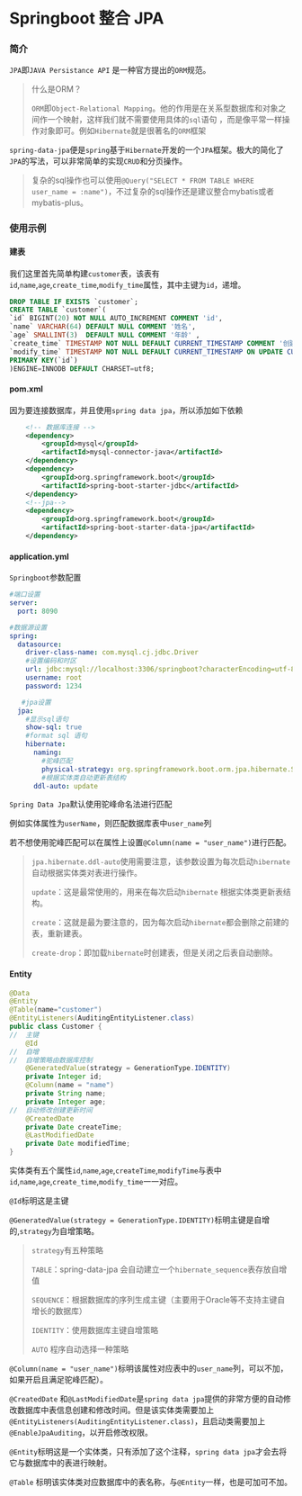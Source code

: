 # Springboot 整合 JPA

### 简介

`JPA`即`JAVA Persistance API` 是一种官方提出的`ORM`规范。

> 什么是ORM？
>
> `ORM`即`Object-Relational Mapping`。他的作用是在关系型数据库和对象之间作一个映射，这样我们就不需要使用具体的`sql`语句 ，而是像平常一样操作对象即可。例如`Hibernate`就是很著名的`ORM`框架

`spring-data-jpa`便是`spring`基于`Hibernate`开发的一个`JPA`框架。极大的简化了`JPA`的写法，可以非常简单的实现`CRUD`和分页操作。

>  复杂的sql操作也可以使用`@Query("SELECT * FROM TABLE WHERE user_name = :name")`，不过复杂的sql操作还是建议整合mybatis或者mybatis-plus。

### 使用示例

#### 建表

我们这里首先简单构建`customer`表，该表有`id`,`name`,`age`,`create_time`,`modify_time`属性，其中主键为`id`，递增。

```sql
DROP TABLE IF EXISTS `customer`;
CREATE TABLE `customer`(
`id` BIGINT(20) NOT NULL AUTO_INCREMENT COMMENT 'id',
`name` VARCHAR(64) DEFAULT NULL COMMENT '姓名',
`age` SMALLINT(3)  DEFAULT NULL COMMENT '年龄' ,
`create_time` TIMESTAMP NOT NULL DEFAULT CURRENT_TIMESTAMP COMMENT '创建时间',
`modify_time` TIMESTAMP NOT NULL DEFAULT CURRENT_TIMESTAMP ON UPDATE CURRENT_TIMESTAMP COMMENT '更新时间',
PRIMARY KEY(`id`)
)ENGINE=INNODB DEFAULT CHARSET=utf8;
```

#### pom.xml

因为要连接数据库，并且使用`spring data jpa`，所以添加如下依赖

```xml
    <!-- 数据库连接 -->
    <dependency>
        <groupId>mysql</groupId>
        <artifactId>mysql-connector-java</artifactId>
    </dependency>
    <dependency>
        <groupId>org.springframework.boot</groupId>
        <artifactId>spring-boot-starter-jdbc</artifactId>
    </dependency>
    <!--jpa-->
    <dependency>
        <groupId>org.springframework.boot</groupId>
        <artifactId>spring-boot-starter-data-jpa</artifactId>
    </dependency>
```

#### application.yml

`Springboot`参数配置

```yml
#端口设置
server:
  port: 8090

#数据源设置
spring:
  datasource:
    driver-class-name: com.mysql.cj.jdbc.Driver
    #设置编码和时区
    url: jdbc:mysql://localhost:3306/springboot?characterEncoding=utf-8&serverTimezone=GMT%2B8
    username: root
    password: 1234

   #jpa设置
  jpa:
    #显示sql语句
    show-sql: true
    #format sql 语句
    hibernate:
      naming:
        #驼峰匹配
        physical-strategy: org.springframework.boot.orm.jpa.hibernate.SpringPhysicalNamingStrategy
        #根据实体类自动更新表结构
      ddl-auto: update
```

`Spring Data Jpa`默认使用驼峰命名法进行匹配

例如实体属性为`userName`，则匹配数据库表中`user_name`列

若不想使用驼峰匹配可以在属性上设置`@Column(name = "user_name")`进行匹配。

> `jpa.hibernate.ddl-auto`使用需要注意，该参数设置为每次启动`hibernate`自动根据实体类对表进行操作。
>
> `update`：这是最常使用的，用来在每次启动`hibernate` 根据实体类更新表结构。
>
> `create`：这就是最为要注意的，因为每次启动`hibernate`都会删除之前建的表，重新建表。
>
> `create-drop`：即加载`hibernate`时创建表，但是关闭之后表自动删除。

#### Entity

```java
@Data
@Entity
@Table(name="customer")
@EntityListeners(AuditingEntityListener.class)
public class Customer {
//  主键
    @Id
//  自增
//  自增策略由数据库控制
    @GeneratedValue(strategy = GenerationType.IDENTITY)
    private Integer id;
    @Column(name = "name")
    private String name;
    private Integer age;
//  自动修改创建更新时间
    @CreatedDate
    private Date createTime;
    @LastModifiedDate
    private Date modifiedTime;
}
```

实体类有五个属性`id`,`name`,`age`,`createTime`,`modifyTime`与表中`id`,`name`,`age`,`create_time`,`modify_time`一一对应。

`@Id`标明这是主键

`@GeneratedValue(strategy = GenerationType.IDENTITY)`标明主键是自增的,`strategy`为自增策略。

> `strategy`有五种策略
>
> `TABLE`：spring-data-jpa 会自动建立一个`hibernate_sequence`表存放自增值
>
> `SEQUENCE`：根据数据库的序列生成主键（主要用于Oracle等不支持主键自增长的数据库）
>
> `IDENTITY`：使用数据库主键自增策略
>
> `AUTO`  程序自动选择一种策略

`@Column(name = "user_name")`标明该属性对应表中的`user_name`列，可以不加，如果开启且满足驼峰匹配）。

`@CreatedDate` 和`@LastModifiedDate`是`spring data jpa`提供的非常方便的自动修改数据库中表信息创建和修改时间。但是该实体类需要加上`@EntityListeners(AuditingEntityListener.class)`，且启动类需要加上`@EnableJpaAuditing`，以开启修改权限。

`@Entity`标明这是一个实体类，只有添加了这个注释，`spring data jpa`才会去将它与数据库中的表进行映射。

`@Table` 标明该实体类对应数据库中的表名称，与`@Entity`一样，也是可加可不加。

